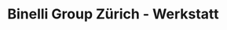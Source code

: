 ---
title: "Binelli Group Zürich - Werkstatt"
url: /zuerich/binelli-group-zuerich-werkstatt/
shop: Autowerkstatt
---